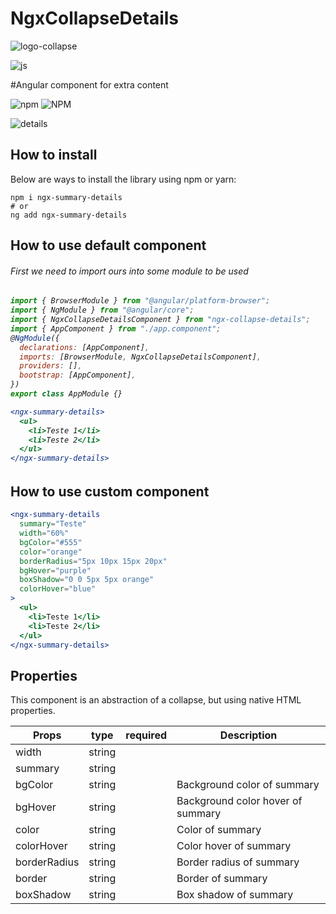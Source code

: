 # NgxCollapseDetails

![logo-collapse](https://user-images.githubusercontent.com/33287490/188516814-8877a331-218f-4221-a2ca-a89a4da815b7.png)


<div style="display: inline_block">
    <img align="center" alt="js" src="https://img.shields.io/badge/Angular-DD0031?style=for-the-badge&logo=angular&logoColor=white" /> 
</div>

#Angular component for extra content


![npm](https://img.shields.io/npm/v/ngx-collapse-details)
![NPM](https://img.shields.io/npm/l/ngx-collapse-details)

![details](https://user-images.githubusercontent.com/33287490/149425680-230cacb4-85f9-4dfd-9ad8-eb5be691f4c0.PNG)

## How to install

Below are ways to install the library using npm or yarn:

```
npm i ngx-summary-details
# or
ng add ngx-summary-details
```

## How to use default component

<h6>First we need to import ours into some module to be used<h6>

```jsx
import { BrowserModule } from "@angular/platform-browser";
import { NgModule } from "@angular/core";
import { NgxCollapseDetailsComponent } from "ngx-collapse-details";
import { AppComponent } from "./app.component";
@NgModule({
  declarations: [AppComponent],
  imports: [BrowserModule, NgxCollapseDetailsComponent],
  providers: [],
  bootstrap: [AppComponent],
})
export class AppModule {}
```

```jsx
<ngx-summary-details>
  <ul>
    <li>Teste 1</li>
    <li>Teste 2</li>
  </ul>
</ngx-summary-details>
```

## How to use custom component

```jsx
<ngx-summary-details
  summary="Teste"
  width="60%"
  bgColor="#555"
  color="orange"
  borderRadius="5px 10px 15px 20px"
  bgHover="purple"
  boxShadow="0 0 5px 5px orange"
  colorHover="blue"
>
  <ul>
    <li>Teste 1</li>
    <li>Teste 2</li>
  </ul>
</ngx-summary-details>
```

## Properties

This component is an abstraction of a collapse, but using native HTML properties.

| Props        | type   | required | Description                       |
| ------------ | ------ | -------- | --------------------------------- |
| width        | string |          |                                   |
| summary      | string |          |                                   |
| bgColor      | string |          | Background color of summary       |
| bgHover      | string |          | Background color hover of summary |
| color        | string |          | Color of summary                  |
| colorHover   | string |          | Color hover of summary            |
| borderRadius | string |          | Border radius of summary          |
| border       | string |          | Border of summary                 |
| boxShadow    | string |          | Box shadow of summary             |
